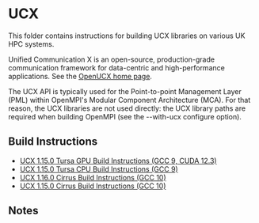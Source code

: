 UCX
===

This folder contains instructions for building UCX libraries on various UK HPC systems.

Unified Communication X is an open-source, production-grade communication framework for data-centric
and high-performance applications. See the [OpenUCX home page](https://www.openucx.org/).

The UCX API is typically used for the Point-to-point Management Layer (PML) within OpenMPI's Modular Component Architecture (MCA).
For that reason, the UCX libraries are not used directly: the UCX library paths are required when building OpenMPI
(see the --with-ucx configure option).

Build Instructions
------------------

* [UCX 1.15.0 Tursa GPU Build Instructions (GCC 9, CUDA 12.3)](build_ucx_1.15.0_tursa-gpu_gcc9.md)
* [UCX 1.15.0 Tursa CPU Build Instructions (GCC 9)](build_ucx_1.15.0_tursa-cpu_gcc9.md)
* [UCX 1.16.0 Cirrus Build Instructions (GCC 10)](build_ucx_1.16.0_cirrus_gcc10.md)
* [UCX 1.15.0 Cirrus Build Instructions (GCC 10)](build_ucx_1.15.0_cirrus_gcc10.md)

Notes
-----

